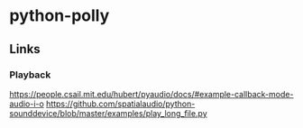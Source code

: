 # python-polly
## Links
### Playback
https://people.csail.mit.edu/hubert/pyaudio/docs/#example-callback-mode-audio-i-o
https://github.com/spatialaudio/python-sounddevice/blob/master/examples/play_long_file.py
